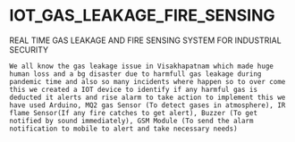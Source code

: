 # IOT_GAS_LEAKAGE_FIRE_SENSING
REAL TIME GAS LEAKAGE AND FIRE SENSING SYSTEM FOR INDUSTRIAL SECURITY

    We all know the gas leakage issue in Visakhapatnam which made huge human loss and a bg disaster due to harmfull gas leakage during pandemic time and also so many incidents where happen so to over come this we created a IOT device to identify if any harmful gas is deducted it alerts and rise alarm to take action to implement this we have used Arduino, MQ2 gas Sensor (To detect gases in atmosphere), IR flame Sensor(If any fire catches to get alert), Buzzer (To get notified by sound immediately), GSM Module (To send the alarm notification to mobile to alert and take necessary needs)

